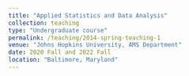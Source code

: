 ```yaml
---
title: "Applied Statistics and Data Analysis"
collection: teaching
type: "Undergraduate course"
permalink: /teaching/2014-spring-teaching-1
venue: "Johns Hopkins University, AMS Department"
date: 2020 Fall and 2022 Fall
location: "Baltimore, Maryland"
---
```

